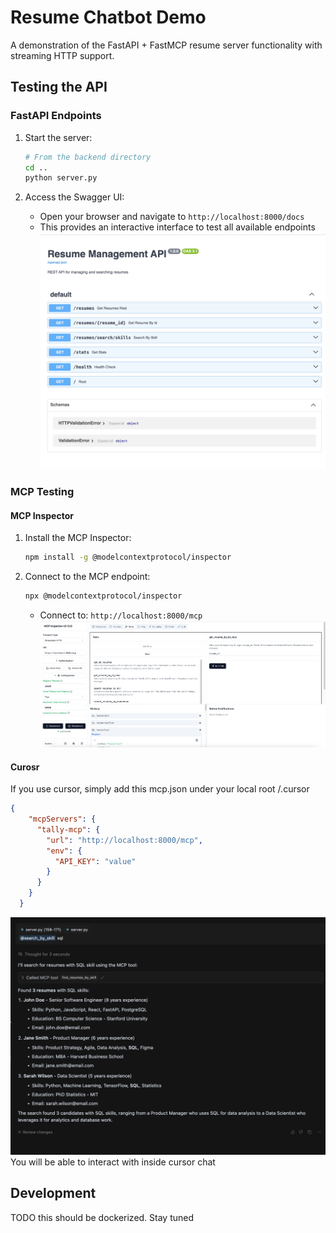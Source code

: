 # Resume Chatbot Demo

A demonstration of the FastAPI + FastMCP resume server functionality with streaming HTTP support.


## Testing the API

### FastAPI Endpoints
1. Start the server:
   ```bash
   # From the backend directory
   cd ..
   python server.py
   ```

2. Access the Swagger UI:
   - Open your browser and navigate to `http://localhost:8000/docs`
   - This provides an interactive interface to test all available endpoints
   ![Swagger UI Demo](swagger.png)
### MCP Testing
#### MCP Inspector
1. Install the MCP Inspector:
   ```bash
   npm install -g @modelcontextprotocol/inspector
   ```

2. Connect to the MCP endpoint:
   ```bash
   npx @modelcontextprotocol/inspector
   ```
   - Connect to: `http://localhost:8000/mcp`
   ![MCP Inspector Demo](mcp_inspect.png)

#### Curosr
If you use cursor, simply add this mcp.json under your local root /.cursor
```json
{
    "mcpServers": {
      "tally-mcp": {
        "url": "http://localhost:8000/mcp",
        "env": {
          "API_KEY": "value"
        }
      }
    }
  }
  ```
  ![cursor](cursor.png)
   You will be able to interact with inside cursor chat
## Development
TODO this should be dockerized. Stay tuned